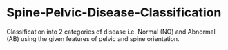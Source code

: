# Spine-Pelvic-Disease-Classification
Classification into 2 categories of disease i.e. Normal (NO) and Abnormal (AB) using the given features of pelvic and spine orientation.
